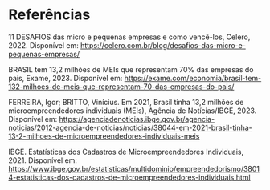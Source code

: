 # Referências

11 DESAFIOS das micro e pequenas empresas e como vencê-los, Celero, 2022. Disponível em: https://celero.com.br/blog/desafios-das-micro-e-pequenas-empresas/

BRASIL tem 13,2 milhões de MEIs que representam 70% das empresas do país, Exame, 2023. Disponível em: https://exame.com/economia/brasil-tem-132-milhoes-de-meis-que-representam-70-das-empresas-do-pais/

FERREIRA, Igor; BRITTO, Vinícius. Em 2021, Brasil tinha 13,2 milhões de microempreendedores individuais (MEIs), Agência de Notícias/IBGE, 2023. Disponível em: https://agenciadenoticias.ibge.gov.br/agencia-noticias/2012-agencia-de-noticias/noticias/38044-em-2021-brasil-tinha-13-2-milhoes-de-microempreendedores-individuais-meis

IBGE. Estatísticas dos Cadastros de Microempreendedores Individuais, 2021. Disponível em: https://www.ibge.gov.br/estatisticas/multidominio/empreendedorismo/38014-estatisticas-dos-cadastros-de-microempreendedores-individuais.html
